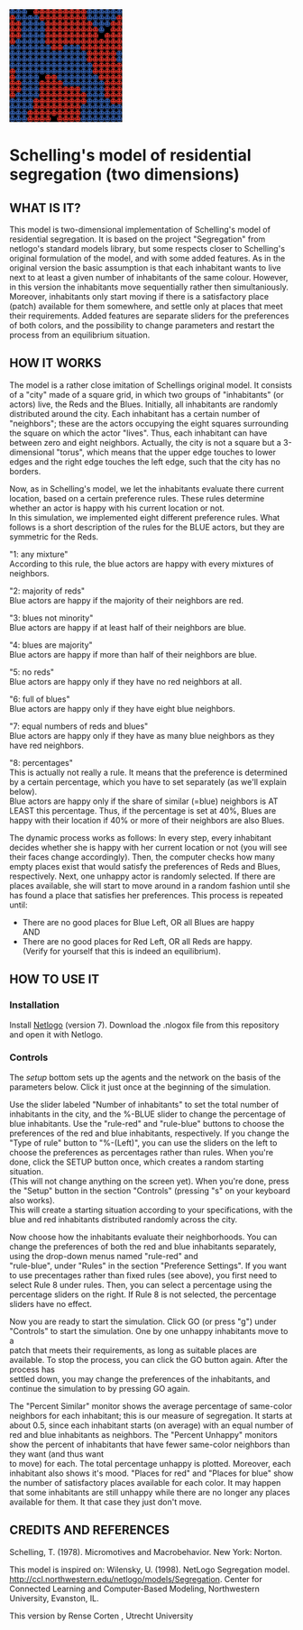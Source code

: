 <img src="screenshot_schelling.PNG" height="200"  >


# Schelling's model of residential segregation (two dimensions)

## WHAT IS IT?

This model is two-dimensional implementation of Schelling's model of residential segregation. It is based on the project "Segregation" from netlogo's standard models library, but some respects closer to Schelling's original formulation of the model, and with some added features. As in the original version the basic assumption is that each inhabitant wants to live next to at least a given number of inhabitants of the same colour. However, in this version the inhabitants move sequentially rather then simultaniously. Moreover, inhabitants only start moving if there is a satisfactory place (patch) available for them somewhere, and settle only at places that meet their requirements. Added features are separate sliders for the preferences of both colors, and the possibility to change parameters and restart the process from an equilibrium situation.

## HOW IT WORKS

The model is a rather close imitation of Schellings original model. It consists of a "city" made of a square grid, in which two groups of "inhabitants" (or actors) live, the Reds and the Blues.  Initially, all inhabitants are randomly distributed around the city. Each inhabitant has a certain number of "neighbors"; these are the actors occupying the eight squares surrounding the square on which the actor "lives". Thus, each inhabitant can have between zero and eight neighbors.  Actually, the city is not a square but a 3-dimensional "torus", which means that the upper edge touches to lower edges and the right edge touches the left edge, such that the city has no borders. 

Now, as in Schelling's model, we let the inhabitants evaluate there current location, based on a certain preference rules. These rules determine whether an actor is happy with his current location or not.   
In this simulation, we implemented eight different preference rules. What follows is a short description of the rules for the BLUE actors, but they are symmetric for the Reds.

"1: any mixture"  
According to this rule, the blue actors are happy with every mixtures of neighbors.

"2: majority of reds"  
Blue actors are happy if the majority of their neighbors are red.

"3: blues not minority"  
Blue actors are happy if at least half of their neighbors are blue.

"4: blues are majority"  
Blue actors are happy if more than half of their neighbors are blue.

"5: no reds"  
Blue actors are happy only if they have no red neighbors at all.

"6: full of blues"  
Blue actors are happy only if they have eight blue neighbors.

"7: equal numbers of reds and blues"  
Blue actors are happy only if they have as many blue neighbors as they have red neighbors. 

"8: percentages"  
This is actually not really a rule. It means that the preference is determined by a certain percentage, which you have to set separately (as we'll explain below).  
Blue actors are happy only if the share of similar (=blue) neighbors is AT LEAST this percentage. Thus, if the percentage is set at 40%, Blues are happy with their location if 40% or more of their neighbors are also Blues.

The dynamic process works as follows: In every step, every inhabitant decides whether she is happy with her current location or not (you will see their faces change accordingly). Then, the computer checks how many empty places exist that would satisfy the preferences of Reds and Blues, respectively. Next, one unhappy actor is randomly selected. If there are places available, she will start to move around in a random fashion until she has found a place that satisfies her preferences. This process is repeated until:
- There are no good places for Blue Left, OR all Blues are happy  
AND  
- There are no good places for Red Left, OR all Reds are happy.  
(Verify for yourself that this is indeed an equilibrium).



## HOW TO USE IT

### Installation
Install [Netlogo](https://ccl.northwestern.edu/netlogo/) (version 7). Download the .nlogox file from this repository and open it with Netlogo. 

### Controls
The _setup_ bottom sets up the agents and the network on the basis of the parameters below. Click it just once at the beginning of the simulation.

Use the slider labeled "Number of inhabitants" to set the total number of inhabitants in the city, and the %-BLUE slider to change the percentage of blue inhabitants. Use the "rule-red" and "rule-blue" buttons to choose the preferences of the red and blue inhabitants, respectively. If you change the "Type of rule" button to "%-(Left)",  you can use the sliders on the left to choose the preferences as percentages rather than rules. When you're done, click the SETUP button once, which creates a random starting situation.   
(This will not change anything on the screen yet). When you're done, press the "Setup" button in the section "Controls" (pressing "s" on your keyboard also works).   
This will create a starting situation according to your specifications, with the blue and red inhabitants distributed randomly across the city.

Now choose how the inhabitants evaluate their neighborhoods. You can change the preferences of both the red and blue inhabitants separately, using the drop-down menus named "rule-red" and  
"rule-blue", under "Rules" in the section "Preference Settings". If you want to use precentages rather than fixed rules (see above), you first need to select Rule 8 under rules. Then, you can select a percentage using the percentage sliders on the right. If Rule 8 is not selected, the percentage sliders have no effect.


Now you are ready to start the simulation. Click GO (or press "g") under "Controls" to start the simulation. One by one unhappy inhabitants move to a  
patch that meets their requirements, as long as suitable places are available. To stop the process, you can click the GO button again.  After the process has  
settled down, you may change the preferences of the inhabitants, and continue the simulation to by pressing GO again. 

The "Percent Similar" monitor shows the average percentage of same-color neighbors for each inhabitant; this is our measure of segregation. It starts at about 0.5, since each inhabitant starts (on average) with an equal number of red and blue inhabitants as neighbors. The "Percent Unhappy" monitors show the percent of inhabitants that have fewer same-color neighbors than they want (and thus want  
to move) for each. The total percentage unhappy is plotted. Moreover, each inhabitant also shows it's mood. "Places for red" and "Places for blue" show the number of satisfactory places available for each color. It may happen that some inhabitants are still unhappy while there are no longer any places available for them. It that case they just don't move. 


## CREDITS AND REFERENCES
Schelling, T. (1978). Micromotives and Macrobehavior. New York: Norton.

This model is inspired on: Wilensky, U. (1998). NetLogo Segregation model. http://ccl.northwestern.edu/netlogo/models/Segregation. Center for Connected Learning and Computer-Based Modeling, Northwestern University, Evanston, IL.

This version by Rense Corten , Utrecht University
